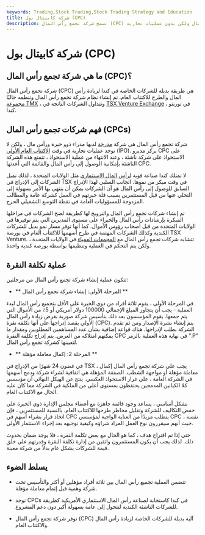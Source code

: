 ```yaml
---
keywords: Trading,Stock Trading,Stock Trading Strategy and Education
title: شركة كابيتال بول (CPC)
description: تسمح شركة تجمع رأس المال (CPC) للشركات الناشئة في كندا بطرح أسهمها للاكتتاب العام من خلال الاستحواذ من قبل شركة مدرجة برأس مال ولكن بدون عمليات تجارية.
---
```


# شركة كابيتال بول (CPC)
## ما هي شركة تجمع رأس المال (CPC)؟

شركة تجمع رأس المال (CPC) هي طريقة بديلة للشركات الخاصة في كندا لزيادة رأس المال والطرح للاكتتاب العام. تم إنشاء نظام شركة تجمع رأس المال وتنظمه حاليًا [مجموعة TMX](/tmx-group) ، وتتداول الشركات الناتجة في [TSX Venture Exchange](/tsxventureexchange) في تورنتو ، كندا.

## فهم شركات تجمع رأس المال (CPCs)

شركة تجمع رأس المال هي شركة [مدرجة](/listed) لديها مدراء ذوو خبرة ورأس مال ، ولكن لا توجد عمليات تجارية في وقت [الاكتتاب العام الأولي](/ipo) (IPO). يركز مديرو CPC على الاستحواذ على شركة ناشئة ، وعند الانتهاء من عملية الاستحواذ ، تتمتع هذه الشركة الناشئة بإمكانية الوصول إلى رأس المال والقائمة التي أعدتها CPC.

لا تمتلك كندا صناعة قوية [لرأس المال الاستثماري](/venturecapital) مثل الولايات المتحدة ، لذلك تميل الشركات إلى الإدراج في TSX في وقت مبكر من نموها. الجانب السلبي لهذا الإدراج السابق للوصول إلى رأس المال هو أن الشركات يمكن أن ينتهي بها الأمر بسهولة إلى التخلي عنها من قبل المستثمرين بسبب قلة خبرتهم في العمل كشركة عامة والمطالب المزدوجة للمسؤوليات العامة في نقطة التوسع التشغيلي الحرج.

تم إنشاء شركات تجمع رأس المال والترويج لها كطريقة لضخ الشركات في مراحلها المبكرة بإرشادات رأس المال والخبراء على مستوى المديرين التي يتم توفيرها في الولايات المتحدة من قبل أصحاب رؤوس الأموال. كما أنها توفر مسار نمو بديل للشركات الكندية وكذلك الشركات المهتمة في طرح أسهمها للاكتتاب العام في بورصة TSX Venture. تتشابه شركات تجمع رأس المال مع [المجمعات العمياء](/blind_pool) في الولايات المتحدة ، ولكن يتم التحكم في العملية وتنظيمها بواسطة بورصة كندية واحدة.

## عملية تكلفة النقرة

تتكون عملية إنشاء شركة تجمع رأس المال من مرحلتين:

- ** المرحلة الأولى: إنشاء شركة تجمع رأس المال **

في المرحلة الأولى ، يقوم ثلاثة أفراد من ذوي الخبرة على الأقل بتجميع رأس المال لبدء العملية - يجب أن يتجاوز المبلغ الإجمالي 100000 دولار أمريكي أو 5٪ من الأموال التي يتم جمعها. يقوم المؤسسون بعد ذلك بتأسيس شركة صورية بغرض زيادة رأس المال الأولي بقصد إدراجها على أنها تكلفة نقرة (CPC). يتم إنشاء نشرة الإصدار ومن ثم تقدم الشركة بطلب لإدراجها. هناك قواعد إضافية بشأن عدد المساهمين المطلوبين ومقدار ما يمكنهم امتلاكه من العرض. يتم إدراج تكلفة النقرة CPC في نهاية هذه العملية بالرمز ".P" لتعيينها كشركة تجمع رأس المال.

- ** المرحلة 2: إكمال معاملة مؤهلة **

في غضون 24 شهرًا من الإدراج في TSX ، يجب على شركة تجمع رأس المال إكمال معاملة مؤهلة أو مواجهة الشطب. الصفقة المؤهلة هي اتفاقية لشراء شركة ودمج أسهمها في الشركة العامة ، على غرار الاستحواذ العكسي. ينتج عن الهيكل النهائي أن مؤسسي كلا الكيانين المدمجين يحتفظون بمستوى أعلى من الملكية في الشركة مما كان عليه الحال مع الاكتتاب العام.

بشكل أساسي ، يساعد وجود قائمة جاهزة مع أعضاء مجلس الإدارة ذوي الخبرة على خفض التكاليف للشركة وتقليل مخاطر طرحها للاكتتاب العام. بالنسبة للمستثمرين ، فإن اتخاذ قرار بشراء أسهم في CPC يتطلب مزيدًا من العناية الواجبة لمؤسسي CPC نفسه ، حيث أنهم سيقررون نوع العمل المراد شراؤه وكيفية توجيهه بعد إجراء الاستثمار الأولي.

حتى إذا تم اقتراح هدف ، كما هو الحال مع بعض تكلفة النقرة ، فلا يوجد ضمان بحدوث ذلك. لذلك يجب أن يكون المستثمرون واثقين من إدارة تكلفة النقرة وقدرتهم على خلق قيمة للشركات بشكل عام بدلاً من شركة معينة.

## يسلط الضوء

- تتضمن العملية تجميع رأس المال بين ثلاثة أفراد مؤهلين أو أكثر والتأسيس تحت شركة وهمية قبل إتمام معاملة مؤهلة.

- توجد CPCs في كندا كاستجابة لصناعة رأس المال الاستثماري الأمريكية كطريقة للشركات الناشئة الكندية لتتحول إلى عامة بسهولة أكبر دون دعم المشروع.

- توفر شركة تجمع رأس المال (CPC) آلية بديلة للشركات الخاصة لزيادة رأس المال والاكتتاب العام.

